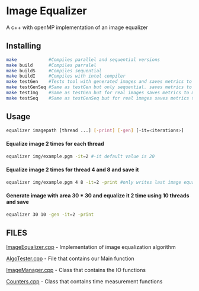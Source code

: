 # Image Equalizer
A c++ with openMP implementation of an image equalizer

## Installing
```bash
make            #Compiles parallel and sequential versions
make build      #Compiles parralel
make buildS     #Compiles sequential
make buildI     #Compiles with intel compiler
make testGen    #Tests tool with generated images and saves metrics to metrics/testsGen.csv
make testGenSeq #Same as testGen but only sequential. saves metrics to metrics/testsGenSeq.csv
make testImg    #Same as testGen but for real images saves metrics to metrics/tests.csv
make testSeq    #Same as testGenSeq but for real images saves metrics to metrics/testsSeq.csv
```

## Usage
```bash
equalizer imagepath [thread ...] [-print] [-gen] [-it=<iterations>]
```
#### Equalize image 2 times for each thread
```bash
equalizer img/example.pgm -it=2 #-it default value is 20
```

#### Equalize image 2 times for thread 4 and 8 and save it
```bash
equalizer img/example.pgm 4 8 -it=2 -print #only writes last image equalized
```

#### Generate image with area 30 * 30 and equalize it 2 time using 10 threads and save
```bash
equalizer 30 10 -gen -it=2 -print
```

## FILES
[ImageEqualizer.cpp](./src/ImageEqualizer.cpp) -  Implementation of image equalization algorithm

[AlgoTester.cpp](./src/AlgoTester.cpp) - File that contains our Main function

[ImageManager.cpp](./src/ImageManager.cpp) - Class that contains the IO functions

[Counters.cpp](./src/Counters.cpp) - Class that contains time measurement functions
